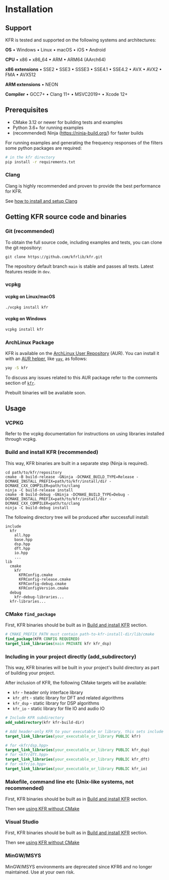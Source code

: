 # Installation

## Support

KFR is tested and supported on the following systems and architectures:

**OS** • Windows • Linux • macOS • iOS • Android

**CPU** • x86 • x86_64 • ARM • ARM64 (AArch64)

**x86 extensions** • SSE2 • SSE3 • SSSE3 • SSE4.1 • SSE4.2 • AVX • AVX2 • FMA • AVX512

**ARM extensions** • NEON

**Compiler** • GCC7+ • Clang 11+ • MSVC2019+ • Xcode 12+

## Prerequisites

* CMake 3.12 or newer for building tests and examples
* Python 3.6+ for running examples
* (recommended) Ninja (https://ninja-build.org/) for faster builds

For running examples and generating the frequency responses of the filters some python packages are required:

```bash
# in the kfr directory
pip install -r requirements.txt
```

### Clang

Clang is highly recommended and proven to provide the best performance for KFR.

See [how to install and setup Clang](clang.md)

## Getting KFR source code and binaries

### Git (recommended)

To obtain the full source code, including examples and tests, you can clone the git repository:

```
git clone https://github.com/kfrlib/kfr.git
```

The repository default branch `main` is stable and passes all tests. Latest features reside in `dev`.

### vcpkg

#### vcpkg on Linux/macOS
```bash
./vcpkg install kfr
```

#### vcpkg on Windows

```cmd
vcpkg install kfr
```

### ArchLinux Package
KFR is available on the [ArchLinux User Repository](https://wiki.archlinux.org/index.php/Arch_User_Repository) (AUR).
You can install it with an [AUR helper](https://wiki.archlinux.org/index.php/AUR_helpers), like [`yay`](https://aur.archlinux.org/packages/yay/), as follows:

```bash
yay -S kfr
```
To discuss any issues related to this AUR package refer to the comments section of
[`kfr`](https://aur.archlinux.org/packages/kfr/).

Prebuilt binaries will be available soon.

## Usage

### VCPKG

Refer to the vcpkg documentation for instructions on using libraries installed through vcpkg.

### Build and install KFR (recommended)

This way, KFR binaries are built in a separate step (Ninja is required).

```shell
cd path/to/kfr/repository
cmake -B build-release -GNinja -DCMAKE_BUILD_TYPE=Release -DCMAKE_INSTALL_PREFIX=path/to/kfr/install/dir -DCMAKE_CXX_COMPILER=path/to/clang
ninja -C build-release install
cmake -B build-debug -GNinja -DCMAKE_BUILD_TYPE=Debug -DCMAKE_INSTALL_PREFIX=path/to/kfr/install/dir -DCMAKE_CXX_COMPILER=path/to/clang
ninja -C build-debug install
```

The following directory tree will be produced after successfull install:

```
include
  kfr
    all.hpp
    base.hpp
    dsp.hpp
    dft.hpp
    io.hpp
    ...
lib
  cmake
    kfr
      KFRConfig.cmake
      KFRConfig-release.cmake
      KFRConfig-debug.cmake
      KFRConfigVersion.cmake
  debug
    kfr-debug-libraries...
  kfr-libraries...
```

### CMake `find_package`

First, KFR binaries should be built as in [Build and install KFR](#build-and-install-kfr-recommended) section.

```cmake
# CMAKE_PREFIX_PATH must contain path-to-kfr-install-dir/lib/cmake
find_package(KFR CONFIG REQUIRED)
target_link_libraries(main PRIVATE kfr kfr_dsp)
```

### Including in your project directly (add_subdirectory)

This way, KFR binaries will be built in your project's build directory as part of building your project.

After inclusion of KFR, the following CMake targets will be available:
* `kfr` - header only interface library
* `kfr_dft` - static library for DFT and related algorithms
* `kfr_dsp` - static library for DSP algorithms
* `kfr_io` - static library for file IO and audio IO

```cmake
# Include KFR subdirectory
add_subdirectory(kfr kfr-build-dir)

# Add header-only KFR to your executable or library, this sets include directories etc
target_link_libraries(your_executable_or_library PUBLIC kfr)

# for <kfr/dsp.hpp>
target_link_libraries(your_executable_or_library PUBLIC kfr_dsp)
# for <kfr/dft.hpp>
target_link_libraries(your_executable_or_library PUBLIC kfr_dft)
# for <kfr/io.hpp>
target_link_libraries(your_executable_or_library PUBLIC kfr_io)
```

### Makefile, command line etc (Unix-like systems, not recommended)

First, KFR binaries should be built as in [Build and install KFR](#build-and-install-kfr-recommended) section.

Then see [using KFR without CMake](without_cmake.md)

### Visual Studio

First, KFR binaries should be built as in [Build and install KFR](#build-and-install-kfr-recommended) section.

Then see [using KFR without CMake](without_cmake.md)

### MinGW/MSYS

MinGW/MSYS environments are deprecated since KFR6 and no longer maintained. Use at your own risk.
